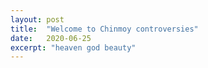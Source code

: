 ```yaml
---
layout: post
title:  "Welcome to Chinmoy controversies"
date:   2020-06-25
excerpt: "heaven god beauty"
---
```

